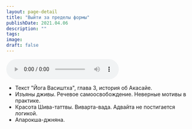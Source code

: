 ```yaml
---
layout: page-detail
title: "Выйти за пределы формы"
publishDate: 2021.04.06
description: ""
tags:
image:
draft: false
---
```


<audio title="2021.04.06 - Выйти за пределы формы.mp3" src="/upload/iblock/a4f/a4fcc1815f0641907c7e52b77a634290.mp3" controls=""></audio>

* Текст "Йога Васиштха", глава 3, история об Акасайе.
* Изъяны дживы. Речевое самоосвобождение. Неверные мотивы в практике.
* Красота Шива-таттвы. Виварта-вада. Адвайта не постигается логикой.
* Апарокша-джняна.

  
